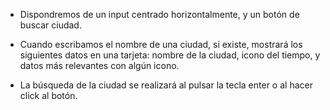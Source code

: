 - Dispondremos de un input centrado horizontalmente, y un botón de buscar ciudad.

- Cuando escribamos el nombre de una ciudad, si existe, mostrará los siguientes datos en una tarjeta: nombre de la ciudad, icono del tiempo, y datos más relevantes con algún icono.

- La búsqueda de la ciudad se realizará al pulsar la tecla enter o al hacer click al botón.